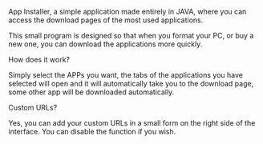 App Installer, a simple application made entirely in JAVA, where you can access the download pages of the most used applications.

This small program is designed so that when you format your PC, or buy a new one, you can download the applications more quickly.

How does it work?

Simply select the APPs you want, the tabs of the applications you have selected will open and it will automatically take you to the download page, some other app will be downloaded automatically.

Custom URLs?

Yes, you can add your custom URLs in a small form on the right side of the interface. You can disable the function if you wish.
